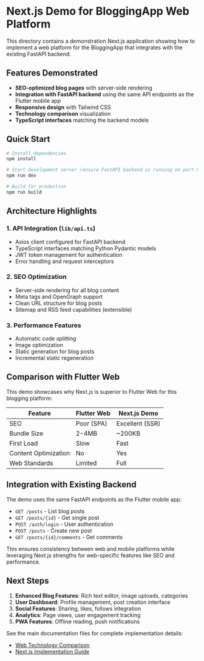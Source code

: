 # Next.js Demo for BloggingApp Web Platform

This directory contains a demonstration Next.js application showing how to implement a web platform for the BloggingApp that integrates with the existing FastAPI backend.

## Features Demonstrated

- **SEO-optimized blog pages** with server-side rendering
- **Integration with FastAPI backend** using the same API endpoints as the Flutter mobile app
- **Responsive design** with Tailwind CSS
- **Technology comparison** visualization
- **TypeScript interfaces** matching the backend models

## Quick Start

```bash
# Install dependencies
npm install

# Start development server (ensure FastAPI backend is running on port 8000)
npm run dev

# Build for production
npm run build
```

## Architecture Highlights

### 1. API Integration (`lib/api.ts`)
- Axios client configured for FastAPI backend
- TypeScript interfaces matching Python Pydantic models
- JWT token management for authentication
- Error handling and request interceptors

### 2. SEO Optimization
- Server-side rendering for all blog content
- Meta tags and OpenGraph support
- Clean URL structure for blog posts
- Sitemap and RSS feed capabilities (extensible)

### 3. Performance Features
- Automatic code splitting
- Image optimization
- Static generation for blog posts
- Incremental static regeneration

## Comparison with Flutter Web

This demo showcases why Next.js is superior to Flutter Web for this blogging platform:

| Feature | Flutter Web | Next.js Demo |
|---------|-------------|--------------|
| SEO | Poor (SPA) | Excellent (SSR) |
| Bundle Size | 2-4MB | ~200KB |
| First Load | Slow | Fast |
| Content Optimization | No | Yes |
| Web Standards | Limited | Full |

## Integration with Existing Backend

The demo uses the same FastAPI endpoints as the Flutter mobile app:

- `GET /posts` - List blog posts
- `GET /posts/{id}` - Get single post  
- `POST /auth/login` - User authentication
- `POST /posts` - Create new post
- `GET /posts/{id}/comments` - Get comments

This ensures consistency between web and mobile platforms while leveraging Next.js strengths for web-specific features like SEO and performance.

## Next Steps

1. **Enhanced Blog Features**: Rich text editor, image uploads, categories
2. **User Dashboard**: Profile management, post creation interface
3. **Social Features**: Sharing, likes, follows integration
4. **Analytics**: Page views, user engagement tracking
5. **PWA Features**: Offline reading, push notifications

See the main documentation files for complete implementation details:
- [Web Technology Comparison](../../docs/WEB_TECHNOLOGY_COMPARISON.md)
- [Next.js Implementation Guide](../../docs/NEXTJS_IMPLEMENTATION_GUIDE.md)
